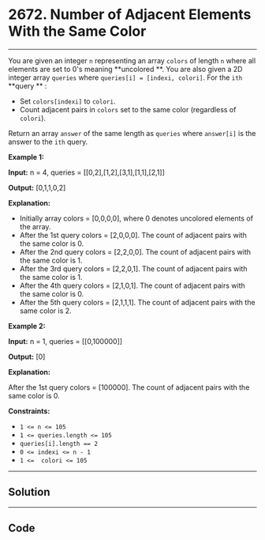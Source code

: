 # 2672. Number of Adjacent Elements With the Same Color

---

You are given an integer `n` representing an array `colors` of length `n` where all elements are set to 0's meaning **uncolored **. You are also given a 2D integer array `queries` where `queries[i] = [indexi, colori]`. For the `ith` **query ** :

  * Set `colors[indexi]` to `colori`.
  * Count adjacent pairs in `colors` set to the same color (regardless of `colori`).



Return an array `answer` of the same length as `queries` where `answer[i]` is the answer to the `ith` query.

 

**Example 1:**

**Input:** n = 4, queries = [[0,2],[1,2],[3,1],[1,1],[2,1]]

**Output:** [0,1,1,0,2]

**Explanation:**

  * Initially array colors = [0,0,0,0], where 0 denotes uncolored elements of the array.
  * After the 1st query colors = [2,0,0,0]. The count of adjacent pairs with the same color is 0.
  * After the 2nd query colors = [2,2,0,0]. The count of adjacent pairs with the same color is 1.
  * After the 3rd query colors = [2,2,0,1]. The count of adjacent pairs with the same color is 1.
  * After the 4th query colors = [2,1,0,1]. The count of adjacent pairs with the same color is 0.
  * After the 5th query colors = [2,1,1,1]. The count of adjacent pairs with the same color is 2.



**Example 2:**

**Input:** n = 1, queries = [[0,100000]]

**Output:** [0]

**Explanation:**

After the 1st query colors = [100000]. The count of adjacent pairs with the same color is 0.

 

**Constraints:**

  * `1 <= n <= 105`
  * `1 <= queries.length <= 105`
  * `queries[i].length == 2`
  * `0 <= indexi <= n - 1`
  * `1 <=  colori <= 105`

---

## Solution



---

## Code
```python


```